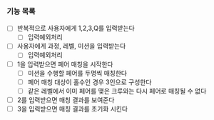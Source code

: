 ### 기능 목록
- [ ] 반복적으로 사용자에게 1,2,3,Q를 입력받는다
    - [ ] 입력예외처리
- [ ] 사용자에게 과정, 레벨, 미션을 입력받는다
    - [ ] 입력예외처리
- [ ] 1을 입력받으면 페어 매칭을 시작한다
    - [ ] 미션을 수행할 페어를 두명씩 매칭한다
    - [ ] 페어 매칭 대상이 홀수인 경우 3인으로 구성한다
    - [ ] 같은 레벨에서 이미 페어를 맺은 크루와는 다시 페어로 매칭될 수 없다
- [ ] 2를 입력받으면 매칭 결과를 보여준다
- [ ] 3을 입력받으면 매칭 결과를 초기화 시킨다
